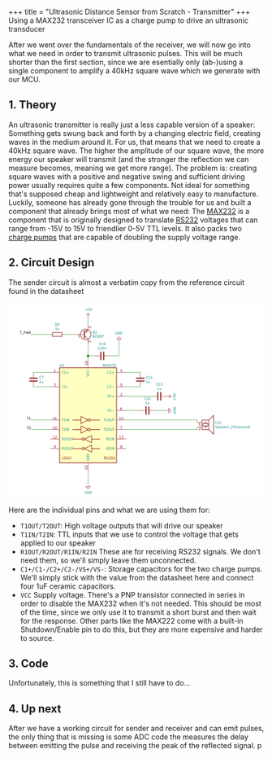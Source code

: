 +++
title = "Ultrasonic Distance Sensor from Scratch - Transmitter"
+++
Using a MAX232 transceiver IC as a charge pump to drive an ultrasonic transducer
<!-- more -->

After we went over the fundamentals of the receiver, we will now go into what we need in order to transmit ultrasonic pulses. This will be much shorter than the first section, since we are esentially only (ab-)using a single component to amplify a 40kHz square wave which we generate with our MCU.

## 1. Theory
An ultrasonic transmitter is really just a less capable version of a speaker: Something gets swung back and forth by a changing electric field, creating waves in the medium around it. For us, that means that we need to create a 40kHz square wave. The higher the amplitude of our square wave, the more energy our speaker will transmit (and the stronger the reflection we can measure becomes, meaning we get more range). The problem is: creating square waves with a positive and negative swing and
sufficient driving power usually requires quite a few components. Not ideal for something that's supposed cheap and lightweight and relatively easy to manufacture. Luckily, someone has already gone through the trouble for us and built a component that already brings most of what we need: The [MAX232](https://en.wikipedia.org/wiki/MAX232) is a component that is originally designed to translate [RS232](https://en.wikipedia.org/wiki/RS-232) voltages that can range from -15V to 15V to friendlier
0-5V TTL levels. It also packs two [charge pumps](https://en.wikipedia.org/wiki/Charge_pump) that are capable of doubling the supply voltage range.

## 2. Circuit Design
The sender circuit is almost a verbatim copy from the reference circuit found in the datasheet

![Sender Circuit](circuit_sender.png)

Here are the individual pins and what we are using them for:
- `T1OUT/T2OUT`: High voltage outputs that will drive our speaker
- `T1IN/T2IN`: TTL inputs that we use to control the voltage that gets applied to our speaker
- `R1OUT/R2OUT/R1IN/R2IN` These are for receiving RS232 signals. We don't need them, so we'll simply leave them unconnected.
- `C1+/C1-/C2+/C2-/VS+/VS-`: Storage capacitors for the two charge pumps. We'll simply stick with the value from the datasheet here and connect four 1uF ceramic capacitors. 
- `VCC` Supply voltage. There's a PNP transistor connected in series in order to disable the MAX232 when it's not needed. This should be most of the time, since we only use it to transmit a short burst and then wait for the response. Other parts like the MAX222 come with a built-in Shutdown/Enable pin to do this, but they are more expensive and harder to source.

## 3. Code
Unfortunately, this is something that I still have to do...

## 4. Up next
After we have a working circuit for sender and receiver and can emit pulses, the only thing that is missing is some ADC code the measures the delay between emitting the pulse and receiving the peak of the reflected signal.
p
